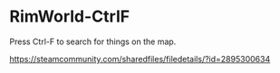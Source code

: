 # RimWorld-CtrlF
Press Ctrl-F to search for things on the map.

https://steamcommunity.com/sharedfiles/filedetails/?id=2895300634
